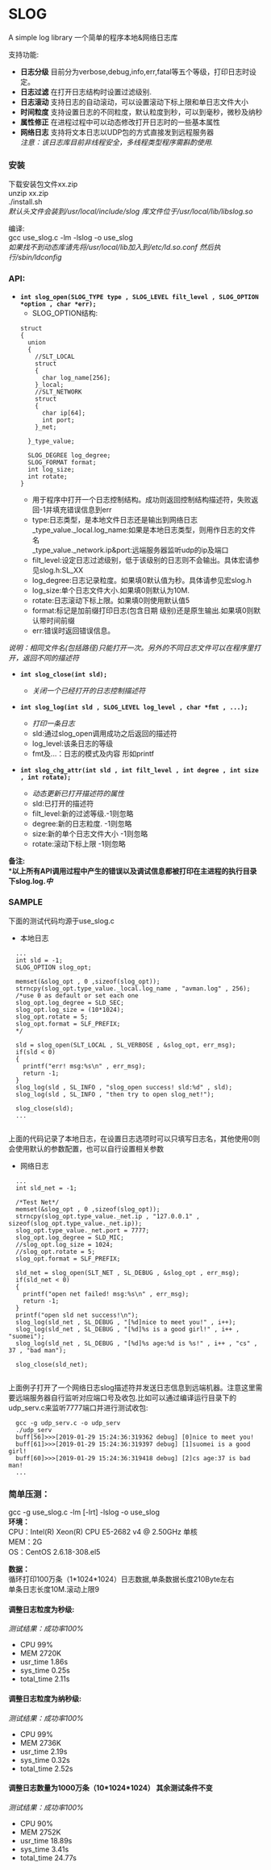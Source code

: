 # SLOG
A simple log library
一个简单的程序本地&网络日志库  

支持功能:
* **日志分级** 目前分为verbose,debug,info,err,fatal等五个等级，打印日志时设定。  
* **日志过滤** 在打开日志结构时设置过滤级别.  
* **日志滚动** 支持日志的自动滚动，可以设置滚动下标上限和单日志文件大小  
* **时间粒度** 支持设置日志的不同粒度，默认粒度到秒，可以到毫秒，微秒及纳秒  
* **属性修正** 在进程过程中可以动态修改打开日志时的一些基本属性  
* **网络日志** 支持将文本日志以UDP包的方式直接发到远程服务器  
_注意：该日志库目前非线程安全，多线程类型程序需斟酌使用._

### 安装  
下载安装包文件xx.zip  
unzip xx.zip  
./install.sh  
_默认头文件会装到/usr/local/include/slog 库文件位于/usr/local/lib/libslog.so_    

编译:  
gcc use_slog.c -lm -lslog -o use_slog  
_如果找不到动态库请先将/usr/local/lib加入到/etc/ld.so.conf 然后执行/sbin/ldconfig_  


### API:
- **``int slog_open(SLOG_TYPE type , SLOG_LEVEL filt_level , SLOG_OPTION *option , char *err);``**
  * SLOG_OPTION结构:
  ```
  struct
  {
    union
    {
      //SLT_LOCAL
      struct
      {
        char log_name[256]; 
      }_local;
      //SLT_NETWORK
      struct
      {
        char ip[64];
        int port;
      }_net;
    
    }_type_value;

    SLOG_DEGREE log_degree;
    SLOG_FORMAT format;
    int log_size;
    int rotate;  
  }
  ```
  * 用于程序中打开一个日志控制结构。成功则返回控制结构描述符，失败返回-1并填充错误信息到err  
  * type:日志类型，是本地文件日志还是输出到网络日志   
    _type_value._local.log_name:如果是本地日志类型，则用作日志的文件名  
    _type_value._network.ip&port:远端服务器监听udp的ip及端口  
  * filt_level:设定日志过滤级别，低于该级别的日志则不会输出。具体宏请参见slog.h:SL_XX    
  * log_degree:日志记录粒度。如果填0默认值为秒。具体请参见宏slog.h  
  * log_size:单个日志文件大小.如果填0则默认为10M.  
  * rotate:日志滚动下标上限。如果填0则使用默认值5  
  * format:标记是加前缀打印日志(包含日期 级别)还是原生输出.如果填0则默认带时间前缀  
  * err:错误时返回错误信息。  

_说明：相同文件名(包括路径)只能打开一次。另外的不同日志文件可以在程序里打开，返回不同的描述符_


- **``int slog_close(int sld);``**  
  * _关闭一个已经打开的日志控制描述符_ 

- **``int slog_log(int sld , SLOG_LEVEL log_level , char *fmt , ...);``**  
  * _打印一条日志_  
  * sld:通过slog_open调用成功之后返回的描述符  
  * log_level:该条日志的等级  
  * fmt及...：日志的模式及内容 形如printf  

- **``int slog_chg_attr(int sld , int filt_level , int degree , int size , int rotate);``**    
  * _动态更新已打开描述符的属性_  
  * sld:已打开的描述符  
  * filt_level:新的过滤等级.-1则忽略  
  * degree:新的日志粒度. -1则忽略  
  * size:新的单个日志文件大小 -1则忽略  
  * rotate:滚动下标上限 -1则忽略  

**备注:**    
***以上所有API调用过程中产生的错误以及调试信息都被打印在主进程的执行目录下slog.log.*中***    

### SAMPLE
下面的测试代码均源于use_slog.c  
* 本地日志  
```
  ...
  int sld = -1;
  SLOG_OPTION slog_opt;

  memset(&slog_opt , 0 ,sizeof(slog_opt));
  strncpy(slog_opt.type_value._local.log_name , "avman.log" , 256);
  /*use 0 as default or set each one
  slog_opt.log_degree = SLD_SEC;
  slog_opt.log_size = (10*1024);
  slog_opt.rotate = 5;
  slog_opt.format = SLF_PREFIX;
  */
  
  sld = slog_open(SLT_LOCAL , SL_VERBOSE , &slog_opt, err_msg);
  if(sld < 0)
  {
    printf("err! msg:%s\n" , err_msg);
    return -1;
  }
  slog_log(sld , SL_INFO , "slog_open success! sld:%d" , sld);
  slog_log(sld , SL_INFO , "then try to open slog_net!");
  
  slog_close(sld);
  ...
  
```
上面的代码记录了本地日志，在设置日志选项时可以只填写日志名，其他使用0则会使用默认的参数配置，也可以自行设置相关参数  

* 网络日志
```
  ...
  int sld_net = -1;
  
  /*Test Net*/
  memset(&slog_opt , 0 ,sizeof(slog_opt));
  strncpy(slog_opt.type_value._net.ip , "127.0.0.1" , sizeof(slog_opt.type_value._net.ip));
  slog_opt.type_value._net.port = 7777;
  slog_opt.log_degree = SLD_MIC;
  //slog_opt.log_size = 1024;
  //slog_opt.rotate = 5;
  slog_opt.format = SLF_PREFIX;
  
  sld_net = slog_open(SLT_NET , SL_DEBUG , &slog_opt , err_msg);
  if(sld_net < 0)
  {
    printf("open net failed! msg:%s\n" , err_msg);
    return -1;
  }
  printf("open sld net success!\n");
  slog_log(sld_net , SL_DEBUG , "[%d]nice to meet you!" , i++);
  slog_log(sld_net , SL_DEBUG , "[%d]%s is a good girl!" , i++ , "suomei");
  slog_log(sld_net , SL_DEBUG , "[%d]%s age:%d is %s!" , i++ , "cs" , 37 , "bad man");
  
  slog_close(sld_net);
  
```
上面例子打开了一个网络日志slog描述符并发送日志信息到远端机器。注意这里需要远端服务器自行监听对应端口号及收包.比如可以通过编译运行目录下的udp_serv.c来监听7777端口并进行测试收包:  
```
  gcc -g udp_serv.c -o udp_serv
  ./udp_serv 
  buff[56]>>>[2019-01-29 15:24:36:319362 debug] [0]nice to meet you!
  buff[61]>>>[2019-01-29 15:24:36:319397 debug] [1]suomei is a good girl!
  buff[60]>>>[2019-01-29 15:24:36:319418 debug] [2]cs age:37 is bad man!
  ...
```

### 简单压测：  
gcc -g use_slog.c -lm [-lrt] -lslog -o use_slog  
**环境：**   
CPU：Intel(R) Xeon(R) CPU E5-2682 v4 @ 2.50GHz 单核  
MEM：2G  
OS：CentOS 2.6.18-308.el5  

**数据：**    
循环打印100万条（1\*1024\*1024）日志数据,单条数据长度210Byte左右  
单条日志长度10M.滚动上限9  

#### 调整日志粒度为秒级:
_测试结果：成功率100%_  
* CPU 99%  
* MEM 2720K    
* usr_time 1.86s  
* sys_time 0.25s  
* total_time 2.11s  


#### 调整日志粒度为纳秒级:  
_测试结果：成功率100%_  
* CPU 99%
* MEM 2736K
* usr_time 2.19s
* sys_time 0.32s
* total_time 2.52s

#### 调整日志数量为1000万条（10\*1024\*1024） 其余测试条件不变 
_测试结果：成功率100%_  
* CPU 90%
* MEM 2752K
* usr_time 18.89s
* sys_time 3.41s
* total_time 24.77s


